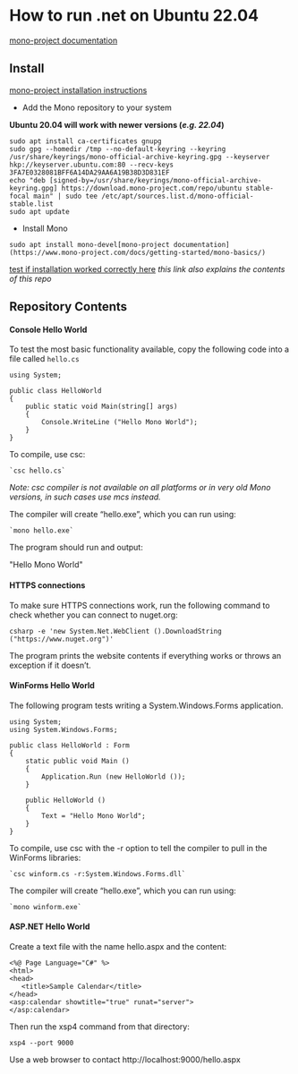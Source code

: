 # How to run .net on Ubuntu 22.04

[mono-project documentation](https://www.mono-project.com/docs/getting-started/mono-basics/)

## Install
[mono-project installation instructions](https://www.mono-project.com/download/stable/#download-lin-ubuntu)

- Add the Mono repository to your system

**Ubuntu 20.04 will work with newer versions (_e.g. 22.04_)**
```
sudo apt install ca-certificates gnupg
sudo gpg --homedir /tmp --no-default-keyring --keyring /usr/share/keyrings/mono-official-archive-keyring.gpg --keyserver hkp://keyserver.ubuntu.com:80 --recv-keys 3FA7E0328081BFF6A14DA29AA6A19B38D3D831EF
echo "deb [signed-by=/usr/share/keyrings/mono-official-archive-keyring.gpg] https://download.mono-project.com/repo/ubuntu stable-focal main" | sudo tee /etc/apt/sources.list.d/mono-official-stable.list
sudo apt update
```

- Install Mono

```
sudo apt install mono-devel[mono-project documentation](https://www.mono-project.com/docs/getting-started/mono-basics/)
```

[test if installation worked correctly here](https://www.mono-project.com/docs/getting-started/mono-basics/)
_this link also explains the contents of this repo_

## Repository Contents

#### Console Hello World
To test the most basic functionality available, copy the following code into a file called `hello.cs`

```
using System;

public class HelloWorld
{
    public static void Main(string[] args)
    {
        Console.WriteLine ("Hello Mono World");
    }
}
```

To compile, use csc:

    `csc hello.cs`

_Note: csc compiler is not available on all platforms or in very old Mono versions, in such cases use mcs instead._

The compiler will create “hello.exe”, which you can run using:

    `mono hello.exe`

The program should run and output:

"Hello Mono World"

#### HTTPS connections
To make sure HTTPS connections work, run the following command to check whether you can connect to nuget.org:

`csharp -e 'new System.Net.WebClient ().DownloadString ("https://www.nuget.org")'`

The program prints the website contents if everything works or throws an exception if it doesn’t.

#### WinForms Hello World
The following program tests writing a System.Windows.Forms application.

```
using System;
using System.Windows.Forms;

public class HelloWorld : Form
{
    static public void Main ()
    {
        Application.Run (new HelloWorld ());
    }

    public HelloWorld ()
    {
        Text = "Hello Mono World";
    }
}
```

To compile, use csc with the -r option to tell the compiler to pull in the WinForms libraries:

    `csc winform.cs -r:System.Windows.Forms.dll`

The compiler will create “hello.exe”, which you can run using:

    `mono winform.exe`

#### ASP.NET Hello World
Create a text file with the name hello.aspx and the content:

```
<%@ Page Language="C#" %>
<html>
<head>
   <title>Sample Calendar</title>
</head>
<asp:calendar showtitle="true" runat="server">
</asp:calendar>
```

Then run the xsp4 command from that directory:

`xsp4 --port 9000`

Use a web browser to contact http://localhost:9000/hello.aspx


